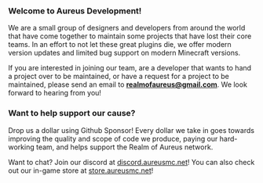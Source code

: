 ### Welcome to Aureus Development!
We are a small group of designers and developers from around the world that have come together to maintain some projects that have lost their core teams. In an effort to not let these great plugins die, we offer modern version updates and limited bug support on modern Minecraft versions.

If you are interested in joining our team, are a developer that wants to hand a project over to be maintained, or have a request for a project to be maintained, please send an email to **realmofaureus@gmail.com**. We look forward to hearing from you!

### Want to help support our cause? 
Drop us a dollar using Github Sponsor! Every dollar we take in goes towards improving the quality and scope of code we produce, paying our hard-working team, and helps support the Realm of Aureus network.

Want to chat? Join our discord at [discord.aureusmc.net](https://discord.gg/rYsfbUZ9Ak)!
You can also check out our in-game store at [store.aureusmc.net](https://store.aureusmc.net/)!
